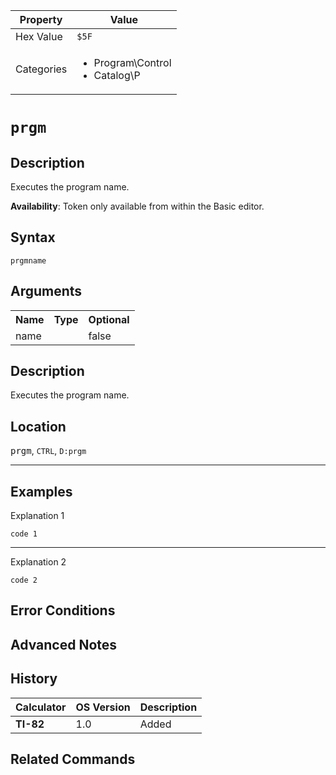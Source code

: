 | Property      | Value |
|---------------|-------|
| Hex Value     | `$5F`|
| Categories    | <ul><li>Program\Control</li><li>Catalog\P</li></ul> |

# `prgm`

## Description
Executes the program name.


<b>Availability</b>: Token only available from within the Basic editor.

## Syntax
`prgmname`

## Arguments
<table>
<tr><th>Name</th><th>Type</th><th>Optional</th></tr>

<tr><td>name</td><td></td><td>false</td></tr>

</table>

## Description
Executes the program name.

## Location
<kbd>prgm</kbd>, `CTRL`, `D:prgm`
<hr>

## Examples

Explanation 1
```ti-basic
code 1
```
---
Explanation 2
```ti-basic
code 2
```

## Error Conditions


## Advanced Notes


## History
| Calculator | OS Version | Description |
|------------|------------|-------------|
| <b>TI-82</b> | 1.0 | Added

## Related Commands

    